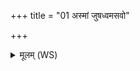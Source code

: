 +++
title = "01 अस्मां जुषध्वमसवो"

+++
<details><summary>मूलम् (WS)</summary>

अस्मां जुषध्वमसवो ऽद्य मा नः पुरा जरसो ऽसवो वधिष्ठ।  
पाका गृणीमस्तव वीर्याय शतं हिमानधिपतिर्न एहि ॥ १ ॥
</details>
